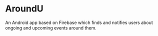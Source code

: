 # AroundU
An Android app based on Firebase which finds and notifies users about ongoing and upcoming events around them.

